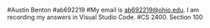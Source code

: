#Austin Benton
#ab692219
#My email is ab692219@ohio.edu. I am recording my answers in Visual Studio Code.
#CS 2400. Section 100
